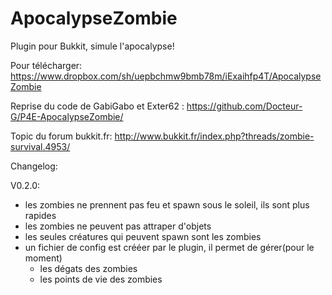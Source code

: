 ApocalypseZombie
================

Plugin pour Bukkit, simule l'apocalypse!

Pour télécharger: https://www.dropbox.com/sh/uepbchmw9bmb78m/iExaihfp4T/ApocalypseZombie

Reprise du code de GabiGabo et Exter62 : https://github.com/Docteur-G/P4E-ApocalypseZombie/

Topic du forum bukkit.fr: http://www.bukkit.fr/index.php?threads/zombie-survival.4953/

Changelog:

V0.2.0:
- les zombies ne prennent pas feu et spawn sous le soleil, ils sont plus rapides
- les zombies ne peuvent pas attraper d'objets
- les seules créatures qui peuvent spawn sont les zombies
- un fichier de config est crééer par le plugin, il permet de gérer(pour le moment)
  - les dégats des zombies
  - les points de vie des zombies
